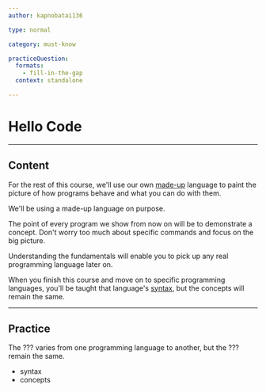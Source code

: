 ```yaml
---
author: kapnobatai136

type: normal

category: must-know

practiceQuestion:
  formats:
    - fill-in-the-gap
  context: standalone

---
```


# Hello Code

---
## Content

For the rest of this course, we'll use our own [made-up](https://enki.com/glossary/general/pseudocode) language to paint the picture of how programs behave and what you can do with them.

We'll be using a made-up language on purpose.

The point of every program we show from now on will be to demonstrate a concept. Don't worry too much about specific commands and focus on the big picture.

Understanding the fundamentals will enable you to pick up any real programming language later on.

When you finish this course and move on to specific programming languages, you'll be taught that language's [syntax](https://enki.com/glossary/general/syntax), but the concepts will remain the same.

---
## Practice

The ??? varies from one programming language to another, but the ??? remain the same.

- syntax
- concepts


